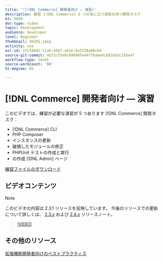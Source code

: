 ```yaml
---
title: '"[!DNL Commerce] 開発者向け — 演習»'
description: 練習 [!DNL Commerce] 5 つの役に立つ演習を持つ開発タスク
kt: 5699
doc-type: video
topic: Development
audience: developer
level: Beginner
thumbnail: 36201.jpeg
activity: use
exl-id: 1fcf8b82-11a0-4567-a616-8a3728a88cb9
source-git-commit: 4b72cf5e0c49690fe44776a6e4c682eb3c316e47
workflow-type: tm+mt
source-wordcount: '94'
ht-degree: 0%

---
```


# [!DNL Commerce] 開発者向け — 演習

このビデオでは、練習が必要な演習が 5 つあります [!DNL Commerce] 開発タスク：

- [!DNL Commerce] CLI
- PHP Composer
- インスタンスの更新
- 破損したモジュールの修正
- PHPUnit テストの作成と実行
- の作成 [!DNL Admin] ページ

[練習ファイルのダウンロード](./assets/FreeIntro2.3.1.zip)

## ビデオコンテンツ

>[!NOTE]
>
>このビデオの内容は 2.3.1 リリースを反映しています。 今後のリリースでの更新について詳しくは、 [ 2.3.x](https://devdocs.magento.com/guides/v2.3/release-notes/bk-release-notes.html) および [2.4.x](https://devdocs.magento.com/guides/v2.4/release-notes/bk-release-notes.html) リリースノート。

>[!VIDEO](https://video.tv.adobe.com/v/36201?quality=12&learn=on)

## その他のリソース

[拡張機能開発者向けのベストプラクティス](https://devdocs.magento.com/guides/v2.4/ext-best-practices/bk-ext-best-practices.html)
